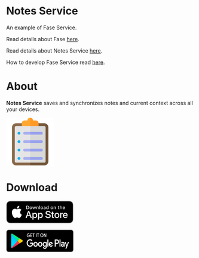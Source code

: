 # Notes Service

An example of Fase Service.

Read details about Fase [here](http://fase.io).

Read details about Notes Service [here](http://fase.io/notes_service/). 

How to develop Fase Service read [here](http://fase.io/converter_service/).

# About

**Notes Service** saves and synchronizes notes and current context across all your devices.

<img alt='Notes Service' src='https://github.com/igushev/fase_docs/raw/master/docs/images/examples/notes_color_16_00.png' width='128' height='128'>

# Download

<a href='https://itunes.apple.com/us/app/notes-service/id1406678770?ls=1&mt=8'><img alt='Download on the App Store' src='https://github.com/igushev/fase_docs/raw/master/docs/images/examples/Download_on_the_App_Store_Badge_US-UK_RGB_blk_092917.svg' width='180' height='60'></a>

<a href='https://play.google.com/store/apps/details?id=com.notes_service'><img alt='Get it on Google Play' src='https://github.com/igushev/fase_docs/raw/master/docs/images/examples/google-play-badge.png' width='180' height='60'></a>
